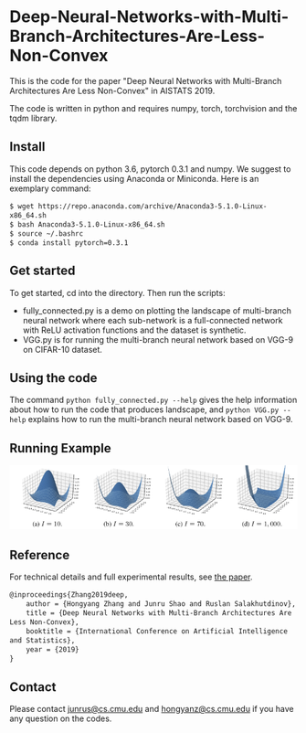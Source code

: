 # Deep-Neural-Networks-with-Multi-Branch-Architectures-Are-Less-Non-Convex

This is the code for the paper "Deep Neural Networks with Multi-Branch Architectures Are Less Non-Convex" in AISTATS 2019.

The code is written in python and requires numpy, torch, torchvision and the tqdm library.

## Install
This code depends on python 3.6, pytorch 0.3.1 and numpy. We suggest to install the dependencies using Anaconda or Miniconda. Here is an exemplary command:
```
$ wget https://repo.anaconda.com/archive/Anaconda3-5.1.0-Linux-x86_64.sh
$ bash Anaconda3-5.1.0-Linux-x86_64.sh
$ source ~/.bashrc
$ conda install pytorch=0.3.1
```

## Get started
To get started, cd into the directory. Then run the scripts: 
* fully_connected.py is a demo on plotting the landscape of multi-branch neural network where each sub-network is a full-connected network with ReLU activation functions and the dataset is synthetic.
* VGG.py is for running the multi-branch neural network based on VGG-9 on CIFAR-10 dataset.

## Using the code
The command `python fully_connected.py --help` gives the help information about how to run the code that produces landscape, and `python VGG.py --help` explains how to run the multi-branch neural network based on VGG-9.

## Running Example
<p align="center">
    <img src="example.png" width="800"\>
</p>

## Reference
For technical details and full experimental results, see [the paper](https://arxiv.org/abs/1806.01845).
```
@inproceedings{Zhang2019deep, 
	author = {Hongyang Zhang and Junru Shao and Ruslan Salakhutdinov}, 
	title = {Deep Neural Networks with Multi-Branch Architectures Are Less Non-Convex}, 
	booktitle = {International Conference on Artificial Intelligence and Statistics},
	year = {2019}
}
```

## Contact
Please contact junrus@cs.cmu.edu and hongyanz@cs.cmu.edu if you have any question on the codes.
